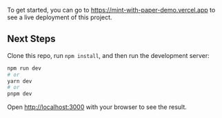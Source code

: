 To get started, you can go to https://mint-with-paper-demo.vercel.app to see a live deployment of this project.

## Next Steps

Clone this repo, run `npm install`, and then run the development server:

```bash
npm run dev
# or
yarn dev
# or
pnpm dev
```

Open [http://localhost:3000](http://localhost:3000) with your browser to see the result.
